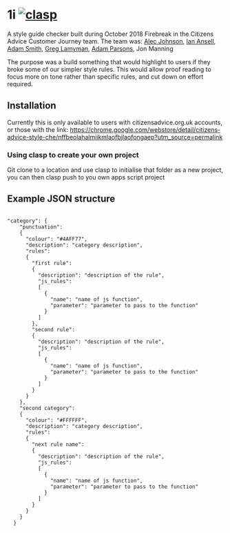 # 1i [![clasp](https://img.shields.io/badge/built%20with-clasp-4285f4.svg)](https://github.com/google/clasp)

A style guide checker built during October 2018 Firebreak in the Citizens Advice Customer Journey team.
The team was: [Alec Johnson](https://github.com/MrAlecJohnson), [Ian Ansell](https://github.com/Nyzl), [Adam Smith](https://github.com/smifaye), [Greg Lamyman](https://twitter.com/greglmy), [Adam Parsons](https://github.com/adamgparsons), Jon Manning

The purpose was a build something that would highlight to users if they broke some of our simpler style rules. This would allow proof reading to focus more on tone rather than specific rules, and cut down on effort required.

## Installation
Currently this is only available to users with citizensadvice.org.uk accounts, or those with the link: https://chrome.google.com/webstore/detail/citizens-advice-style-che/nffbeolahalmiikmlaofbjlaofongaep?utm_source=permalink

### Using clasp to create your own project
Git clone to a location and use clasp to initialise that folder as a new project, you can then clasp push to you own apps script project


## Example JSON structure
```

"category": {
    "punctuation":
    {
      "colour": "#4AFF77",
      "description": "category description",
      "rules":       
      {
        "first rule":
        {
          "description": "description of the rule",
          "js_rules":
          [
            {
              "name": "name of js function",
              "parameter": "parameter to pass to the function"
            }
          ]
        },
        "second rule":
        {
          "description": "description of the rule",
          "js_rules":
          [
            {
              "name": "name of js function",
              "parameter": "parameter to pass to the function"
            }
          ]
        }
      }
    },
    "second category":
    {
      "colour": "#FFFFFF",
      "description": "category description",
      "rules":
      {
        "next rule name":
        {
          "description": "description of the rule",
          "js_rules":
          [
            {
              "name": "name of js function",
              "parameter": "parameter to pass to the function"
            }
          ]
        }
      }
    }
  }

```
